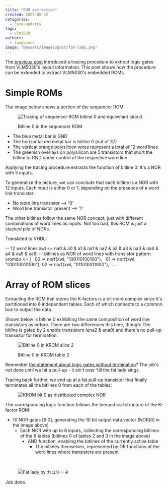 ```yaml
---
title: "ROM extraction"
created: 2021-08-22
categories: 
  - core-updates
tags: 
  - vlm5030
authors: 
  - fangviech
image: "@assets/images/post/fat-lady.png"
---
```


The [previous post](https://www.fpgaarcade.com/logic-gates-extraction/) introduced a tracing procedure to extract logic gates from VLM5030's layout information. This post shows how the procedure can be extended to extract VLM5030's embedded ROMs.

# Simple ROMs

The image below shows a portion of the sequencer ROM:

<figure>

![Tracing of sequencer ROM bitline 0 and equivelant circuit](@assets/images/post/rom_example.png)

<figcaption>Bitline 0 in the sequencer ROM</figcaption>
</figure>

- The blue metal bar is GND
- The horizontal red metal bar is bitline 0 (out of 37)
- The vertical orange polysilicon wires represent a total of 12 word lines
- The greenish overlays on polysilicon are 5 transistors that short the bitline to GND under control of the respective word line

Applying the tracing procedure extracts the function of bitline 0: It's a NOR with 5 inputs.

To generalize the picture, we can conclude that each bitline is a NOR with 12 inputs. Each input is either 0 or 1, depending on the presence of a word line transistor:

- No word line transistor --> '0'
- Word line transistor present --> '1'

The other bitlines follow the same NOR concept, just with different combinations of word lines as inputs. Not too bad, this ROM is just a stacked pile of NORs.

Translated to VHDL:

\-- 12 word lines
xwl <= na0 & a0 & a1 & na1 & na2 & a2 & a3 & na3 & na4 & a4 & xa5 & xa6;
-- bitlines as NOR of word lines with transistor pattern
xromdo <= (
  00 => norf(xwl, "100110100100"),
  01 => norf(xwl, "010110010100"),
  02 => norf(xwl, "011010011000"),
  ...

# Array of ROM slices

Extracting the ROM that stores the K-factors is a bit more complex since it's partitioned into 6 independent tables. Each of which connects to a common bus to output the data.

Shown below is bitline 0 exhibiting the same composition of word line transistors as before. There are two differences this time, though: The bitline is gated by 2 enable transistors (ena2 & ena0) and there's no pull-up transistor for termination.

<figure>

![Bitline 0 in KROM slice 2](@assets/images/post/krom.png)

<figcaption>Bitline 0 in KROM table 2</figcaption>
</figure>

Remember [the statement about logic gates without termination](https://www.fpgaarcade.com/logic-gates-extraction/)? The job's not done until we hit a pull-up - it ain't over 'till the fat lady sings.

Tracing back further, we end up at a fat pull-up transistor that finally terminates all the bitlines 0 from each of the tables:

<figure>

![KROM bit 0 as distributed complex NOR](@assets/images/post/krom_termination.png)

</figure>

The corresponding logic function follows the hierarchical structure of the K-factor ROM:

- 10 NOR gates \[9:0\], generating the 10 bit output data vector (NOR\[0\] in the image above)
    - Each NOR with up to 6 inputs, collecting the corresponding bitlines of the 6 tables (bitlines 0 of tables 2 and 3 in the image above)
        - AND function, enabling the bitlines of the currently active table
            - The bitlines themselves, represented by OR functions of the word lines where transistors are present

 

<figure>

![Fat lady by カロリーネ](@assets/images/post/fat-lady-300x80.png)

</figure>

Job done.
